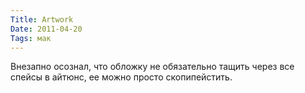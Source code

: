 ```yaml
---
Title: Artwork
Date: 2011-04-20
Tags: мак
---
```


<div class="text">Внезапно осознал, что обложку не обязательно тащить через все спейсы в айтюнс, ее можно просто скопипейстить.</div>